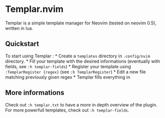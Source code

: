 Templar.nvim
============

Templar is a simple template manager for Neovim (tested on neovim 0.5), written in lua.

Quickstart
----------

To start using Templar :
    * Create a `templates` directory in `.config/nvim` directory.
    * Fill your template with the desired informations (eventually with fields, see `:h templar-fields`)
    * Register your template using `:TemplarRegister {regex}` (see `:h TemplarRegister`)
    * Edit a new file matching previously given regex
    * Templar fills everything in

More informations
-----------------

Check out `:h templar.txt` to have a more in depth overview of the plugin.
For more powerfull templates, check out `:h templar-fields`.
